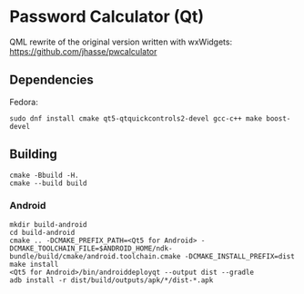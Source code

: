 # Password Calculator (Qt)

QML rewrite of the original version written with wxWidgets: https://github.com/jhasse/pwcalculator

## Dependencies

Fedora:

```
sudo dnf install cmake qt5-qtquickcontrols2-devel gcc-c++ make boost-devel
```

## Building

```
cmake -Bbuild -H.
cmake --build build
```

### Android

```
mkdir build-android
cd build-android
cmake .. -DCMAKE_PREFIX_PATH=<Qt5 for Android> -DCMAKE_TOOLCHAIN_FILE=$ANDROID_HOME/ndk-bundle/build/cmake/android.toolchain.cmake -DCMAKE_INSTALL_PREFIX=dist
make install
<Qt5 for Android>/bin/androiddeployqt --output dist --gradle
adb install -r dist/build/outputs/apk/*/dist-*.apk
```
